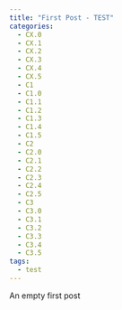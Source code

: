 ```yaml
---
title: "First Post - TEST"
categories:
  - CX.0
  - CX.1
  - CX.2
  - CX.3
  - CX.4
  - CX.5
  - C1
  - C1.0
  - C1.1
  - C1.2
  - C1.3
  - C1.4
  - C1.5
  - C2
  - C2.0
  - C2.1
  - C2.2
  - C2.3
  - C2.4
  - C2.5
  - C3
  - C3.0
  - C3.1
  - C3.2
  - C3.3
  - C3.4
  - C3.5
tags:
  - test
---
```


An empty first post
